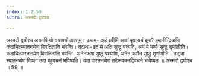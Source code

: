```yaml
---
index: 1.2.59
sutra: अस्मदो द्वयोश्च

---
```

 अस्मदो द्वयोश्च अयमपि योगः शक्योऽवक्तुम्। कथम्- अहं ब्रवीमि आवां ब्रूवः वयं ब्रूमः? इमानीन्द्रियाणि कदाचित्स्वातन्त्र्येण विवक्षितानि भवन्ति। तद्यथा- इदं मे अक्षि सुष्ठु पश्यति, अयं मे कर्णः सुष्ठु शृणोतीति। कदाचित्पारतन्त्र्येण विवक्षितानि भवन्ति- अनेनाक्ष्णा सुष्ठु पश्यामि, अनेन कर्णेन सुष्ठु शृणोमीति। तद्यदा स्वातन्त्र्येण विवक्षा तदा बहुवचनं भविष्यति। यदा पारतन्त्र्येण तदैकवचनद्विवचने भविष्यतः ॥ अस्मदो द्वयोश्च ॥ 59 ॥ 